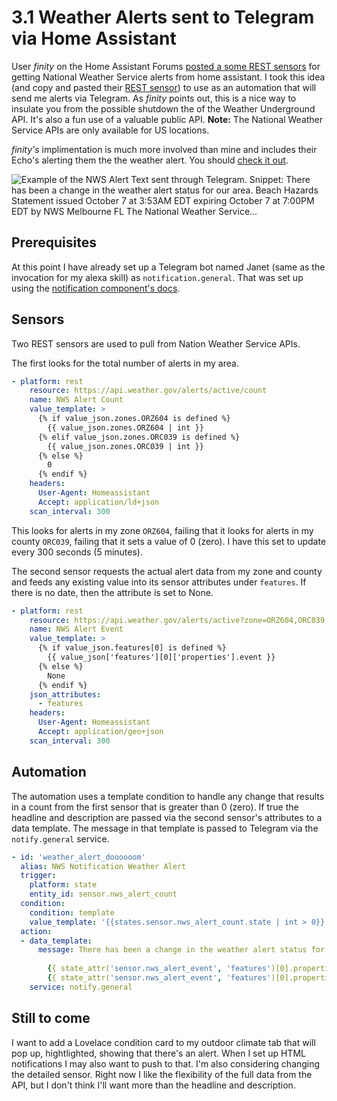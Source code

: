 # 3.1 Weather Alerts sent to Telegram via Home Assistant

User _finity_ on the Home Assistant Forums [posted a some REST sensors](https://community.home-assistant.io/t/severe-weather-alerts-from-the-us-national-weather-service/71853/11) for getting National Weather Service alerts from home assistant. I took this idea (and copy and pasted their [REST sensor](https://www.home-assistant.io/components/sensor.rest/)) to use as an automation that will send me alerts via Telegram. As _finity_ points out, this is a nice way to insulate you from the possible shutdown the of the Weather Underground API. It's also a fun use of a valuable public API. **Note:** The National Weather Service APIs are only available for US locations.

_finity's_ implimentation is much more involved than mine and includes their Echo's alerting them the the weather alert. You should [check it out](https://community.home-assistant.io/t/severe-weather-alerts-from-the-us-national-weather-service/71853/11).

![Example of the NWS Alert Text sent through Telegram. Snippet: There has been a change in the weather alert status for our area.
Beach Hazards Statement issued October 7 at 3:53AM EDT expiring October 7 at 7:00PM EDT by NWS Melbourne FL The National Weather Service...](images/3.1-1_telegram-example.png)

## Prerequisites

At this point I have already set up a Telegram bot named Janet (same as the invocation for my alexa skill)  as `notification.general`. That was set up using the [notification component's docs](https://www.home-assistant.io/components/notify.telegram/).

## Sensors

Two REST sensors are used to pull from Nation Weather Service APIs.

The first looks for the total number of alerts in my area.

```YAML
- platform: rest
    resource: https://api.weather.gov/alerts/active/count
    name: NWS Alert Count
    value_template: >
      {% if value_json.zones.ORZ604 is defined %}
        {{ value_json.zones.ORZ604 | int }}
      {% elif value_json.zones.ORC039 is defined %}
        {{ value_json.zones.ORC039 | int }}
      {% else %}
        0
      {% endif %}
    headers:
      User-Agent: Homeassistant
      Accept: application/ld+json
    scan_interval: 300
```

This looks for alerts in my zone `ORZ604`, failing that it looks for alerts in my county `ORC039`, failing that it sets a value of 0 (zero). I have this set to update every 300 seconds (5 minutes).

The second sensor requests the actual alert data from my zone and county and feeds any existing value into its sensor attributes under `features`. If there is no date, then the attribute is set to None.

```YAML
- platform: rest
    resource: https://api.weather.gov/alerts/active?zone=ORZ604,ORC039
    name: NWS Alert Event
    value_template: >
      {% if value_json.features[0] is defined %}
        {{ value_json['features'][0]['properties'].event }}
      {% else %}
        None
      {% endif %}
    json_attributes:
      - features
    headers:
      User-Agent: Homeassistant
      Accept: application/geo+json
    scan_interval: 300
```

## Automation

The automation uses a template condition to handle any change that results in a count from the first sensor that is greater than 0 (zero). If true the headline and description are passed via the second sensor's attributes to a data template. The message in that template is passed to Telegram via the `notify.general` service.

```YAML
- id: 'weather_alert_doooooom'
  alias: NWS Notification Weather Alert
  trigger:
    platform: state
    entity_id: sensor.nws_alert_count
  condition:
    condition: template
    value_template: '{{states.sensor.nws_alert_count.state | int > 0}}'
  action:
  - data_template:
      message: There has been a change in the weather alert status for our area.
      
        {{ state_attr('sensor.nws_alert_event', 'features')[0].properties.headline }}
        {{ state_attr('sensor.nws_alert_event', 'features')[0].properties.description }}
    service: notify.general
```

## Still to come

I want to add a Lovelace condition card to my outdoor climate tab that will pop up, hightlighted, showing that there's an alert. When I set up HTML notifications I may also want to push to that. I'm also considering changing the detailed sensor. Right now I like the flexibility of the full data from the API, but I don't think I'll want more than the headline and description.